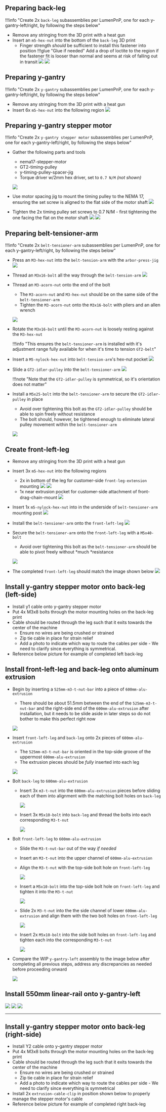 ## Preparing back-leg

!!!info "Create 2x `back-leg` subassemblies per LumenPnP, one for each y-gantry-left/right, by following the steps below"


- Remove any stringing from the 3D print with a heat gun
- Insert an `m5-hex-nut` into the bottom of the `back-leg` 3D print
	- Finger strength *should* be sufficient to install this fastener into position
	!!!glue "Glue if needed"
		Add a drop of loctite to the region if the fastener fit is looser than normal and seems at risk of falling out in transit
	![](img/back-leg-hex-nut1.png)
	![](img/back-leg-hex-nut2.png)

## Preparing y-gantry

!!!info "Create 2x `y-gantry` subassemblies per LumenPnP, one for each y-gantry-left/right, by following the steps below"


- Remove any stringing from the 3D print with a heat gun
- Insert 6x `m5-hex-nut` into the following region
	![](img/y-gantry-hex-nut.png)
	
## Preparing y-gantry stepper motor

!!!info "Create 2x `y-gantry stepper motor` subassemblies per LumenPnP, one for each y-gantry-left/right, by following the steps below"

- Gather the following parts and tools
	- nema17-stepper-motor
	- GT2-timing-pulley
	- y-timing-pulley-spacer-jig
	- Torque driver w/2mm hex driver, set to `0.7 N/M` *(not shown)*

	![](img/y-gantry-motor-prep0.png)
- Use motor spacing jig to mount the timing pulley to the NEMA 17, ensuring the set screw is aligned to the flat side of the motor shaft 
	![](img/y-gantry-motor-prep1.png)
- Tighten the 2x timing pulley set screws to 0.7 N/M - first tightening the one facing the flat on the motor shaft 
	![](img/y-gantry-motor-prep2.png)
	![](img/y-gantry-motor-prep3.png)
	
## Preparing belt-tensioner-arm

!!!info "Create 2x `belt-tensioner-arm` subassemblies per LumenPnP, one for each y-gantry-left/right, by following the steps below"

- Press an `M3-hex-nut` into the `belt-tension-arm` with the `arbor-press-jig`
![](img/tensioner-arm-m3-hex-nut-insertion.png)
- Thread an `M3x16-bolt` all the way through the `belt-tension-arm`
![](img/m3x16-tensioner-bolt-install.png)
- Thread an `M3-acorn-nut` onto the end of the bolt
	-  The `M3-acorn-nut` and `M3-hex-nut` should be on the same side of the `belt-tensioner-arm`
	-  Tighten the `M3-acorn-nut` onto the `M3x16-bolt` with pliers and an allen wrench
	
	![](img/M3-acorn-nut-install.png)

- Rotate the `M3x16-bolt` until the `M3-acorn-nut` is loosely resting against the `M3-hex-nut`

	!!!info "This ensures the `belt-tensioner-arm` is installed with it's adjustment range fully available for when it's time to tension `GT2-belt`"

- Insert a `M5-nylock-hex-nut` into `belt-tension-arm`'s hex-nut pocket
	![](img/gt2-pivot-hex-nut-insert.png)

- Slide a `GT2-idler-pulley` into the `belt-tensioner-arm` 
	![](img/gt2-idler-install.png)

	!!!note "Note that the `GT2-idler-pulley` is symmetrical, so it's orientation does not matter"
	
- Install a `M5x25-bolt` into the `belt-tensioner-arm` to secure the `GT2-idler-pulley` in place
	- Avoid over tightening this bolt as the `GT2-idler-pulley` should be able to spin freely without resistance
	- The bolt should, however, be tightened enough to eliminate lateral pulley movement within the `belt-tensioner-arm`

	![](img/gt2-idler-pivot-bolt.png)
	
## Create front-left-leg
- Remove any stringing from the 3D print with a heat gun
- Insert 3x `m5-hex-nut` into the following regions
	- 2x in bottom of the leg for customer-side `front-leg-extension` mounting 
	![](img/front-leg-extension-mounting-nut1.png)
	![](img/front-leg-extension-mounting-nut2.png)
	- 1x near extrusion pocket for customer-side attachment of front-drag-chain-mount
 	![](img/front-drag-chain-mount-nut.png)
 	
- Insert 1x `m5-nylock-hex-nut` into in the underside of `belt-tensioner-arm` mounting post
	![](img/belt-tension-arm-nut.png)
	
- Install the `belt-tensioner-arm` onto the `front-left-leg`
	![](img/belt-tensioner-arm-asm-install.png)

- Secure the `belt-tensioner-arm` onto the `front-left-leg` with a `M5x40-bolt`
	- Avoid over tightening this bolt as the `belt-tensioner-arm` should be able to pivot freely without *much *resistance
	
	![](img/belt-tensioner-pivot-bolt.png)

- The completed `front-left-leg` should match the image shown below
	![](img/complete-front-left-leg.png)

## Install y-gantry stepper motor onto back-leg (left-side)
- Install y1 cable onto y-gantry stepper motor 
	![]()
- Put 4x M3x8 bolts through the motor mounting holes on the back-leg print
	![]()
- Cable should be routed through the leg such that it exits towards the center of the machine
	- Ensure no wires are being crushed or strained 
	- Zip tie cable in place for strain relief
	- Add a photo to indicate which way to route the cables per side - We need to clarify since everything is symmetrical.
 	![]()
 	![]()
- Reference below picture for example of completed left back-leg
	![]()

## Install front-left-leg and back-leg onto aluminum extrusion 

- Begin by inserting a `525mm-m3-t-nut-bar` into a piece of `600mm-alu-extrusion`
	- There should be about 51.5mm between the end of the `525mm-m3-t-nut-bar` and the right-side end of the `600mm-alu-extrusion` after installation, but it needs to be slide aside in later steps so do not bother to make this perfect right now
	
	![](img/install-tnut-bar.png)
	
- Insert `front-left-leg` and `back-leg` onto 2x pieces of `600mm-alu-extrusion`
	- The `525mm-m3-t-nut-bar` is oriented in the top-side groove of the uppermost `600mm-alu-extrusion`
	- The extrusion pieces should be *fully* inserted into each leg

	![](img/install-legs-onto-ext.png)
	
- Bolt `back-leg` to `600mm-alu-extrusion`
	- Insert 3x `m3-t-nut` into the `600mm-alu-extrusion` pieces before sliding each of them into alignment with the matching bolt holes on `back-leg`

		![](img/back-leg-t-nut-insertion.png)

	- Insert 3x `M5x10-bolt` into `back-leg` and thread the bolts into each corresponding `M3-t-nut` 

		![](img/bolt-back-leg-to-ext.png)

- Bolt `front-left-leg` to `600mm-alu-extrusion`
	- Slide the `M3-t-nut-bar` out of the way *if needed*
	- Insert an `M3-t-nut` into the upper channel of `600mm-alu-extrusion` 
	- Align the `M3-t-nut` with the top-side bolt hole on `front-left-leg`  
		
		![](img/insert-front-leg-top-t-nut.png)
		
	- Insert a `M5x10-bolt` into the top-side bolt hole on `front-left-leg` and tighten it into the `M3-t-nut`
		
		![](img/insert-front-leg-top-m5x10-bolt.png)

	- Slide 2x `M3-t-nut` into the the side channel of lower `600mm-alu-extrusion` and align them with the two bolt holes on `front-left-leg`
		
		![](img/insert-front-leg-bottom-t-nut.png)

	- Insert 2x `M5x10-bolt` into the side bolt holes on `front-left-leg` and tighten each into the corresponding `M3-t-nut`
		
		![](img/insert-front-leg-side-t-nut.png)
		
- Compare the WIP `y-gantry-left` assembly to the image below after completing all previous steps, address any discrepancies as needed before proceeding onward

	![](img/y-gantry-left-process-check1.png)

## Install 550mm linear-rail onto y-gantry-left

![](img/position-y-linear-rail.png)
![](img/insert-y-rail-alignment-jig.png)
![](img/install-11x-linear-rail-bolts.png)

------------

## Install y-gantry stepper motor onto back-leg (right-side)
- Install Y2 cable onto y-gantry stepper motor
	![]()
- Put 4x M3x8 bolts through the motor mounting holes on the back-leg print
	![]()
- Cable should be routed through the leg such that it exits towards the center of the machine
	- Ensure no wires are being crushed or strained 
	- Zip tie cable in place for strain relief
	- Add a photo to indicate which way to route the cables per side - We need to clarify since everything is symmetrical
	![]()
	![]()
- Install 2x `extrusion-cable-clip` in position shown below to properly manage the stepper motor's cable
	![]()
- Reference below picture for example of completed right back-leg